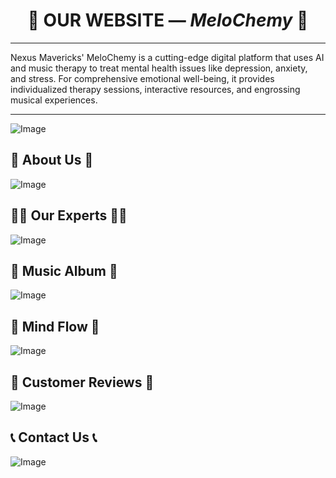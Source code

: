 <h1 align="center">🚀 OUR WEBSITE — <i>MeloChemy</i> 🚀</h1>

<hr>

Nexus Mavericks' MeloChemy is a cutting-edge digital platform that uses AI and music therapy to treat mental health issues like depression, anxiety, and stress.  For comprehensive emotional well-being, it provides individualized therapy sessions, interactive resources, and engrossing musical experiences.

<hr>

![Image](https://github.com/user-attachments/assets/2ce304ee-edc7-47ba-9b09-a52676c4cb10)

<p align="center">

## 📝 **About Us** 📝

</p>

![Image](https://github.com/user-attachments/assets/189e391e-b6e0-4e83-bf19-63fdefef610d)

<p align="center">

## 👨‍💻 **Our Experts** 👨‍💻

</p>

![Image](https://github.com/user-attachments/assets/b7725679-0e78-4f0e-a8e1-89c128b1875b)

<p align="center">

## 🎼 **Music Album** 🎼

</p>

![Image](https://github.com/user-attachments/assets/7dca306e-6cc5-4644-b9fe-66163e8c2f2a)

<p align="center">

## 🧠 **Mind Flow** 🧠

</p>

![Image](https://github.com/user-attachments/assets/808965b4-359c-4cca-ba7e-6655e2eb0264)

<p align="center">

## 🌟 **Customer Reviews** 🌟

</p>

![Image](https://github.com/user-attachments/assets/417c8974-41c6-4163-96f4-c27d9829ff10)

<p align="center">

## 📞 **Contact Us** 📞

</p>

![Image](https://github.com/user-attachments/assets/5b0b1d1d-8d52-4e56-930e-ccbfd5265652)
